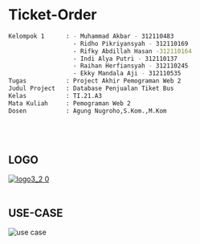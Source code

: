 # Ticket-Order

```bash
Kelompok 1      : - Muhammad Akbar - 312110483
                  - Ridho Pikriyansyah - 312110169
                  - Rifky Abdillah Hasan -312110164
                  - Indi Alya Putri - 312110137
                  - Raihan Herfiansyah - 312110245
                  - Ekky Mandala Aji - 312110535
Tugas           : Project Akhir Pemograman Web 2
Judul Project   : Database Penjualan Tiket Bus
Kelas           : TI.21.A3
Mata Kuliah     : Pemograman Web 2
Dosen           : Agung Nugroho,S.Kom.,M.Kom
```

</br></br>

## **LOGO**

[![logo3_2 0](https://github.com/Akbaroke/ticket-order/assets/115305578/bdac052f-ba7e-47b9-940b-7268d4d825f3)](https://cdn.discordapp.com/attachments/1015028360759492710/1124299780022083715/Frame_37.png)
</br></br>

## **USE-CASE**

![use case](https://github.com/Akbaroke/ticket-order/assets/115305578/999ed7c0-6de9-47ad-af49-d93ec237c8c5)
